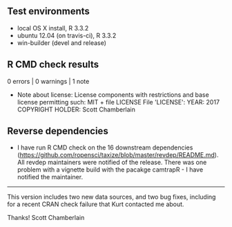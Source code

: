## Test environments

* local OS X install, R 3.3.2
* ubuntu 12.04 (on travis-ci), R 3.3.2
* win-builder (devel and release)

## R CMD check results

0 errors | 0 warnings | 1 note

* Note about license:
License components with restrictions and base license permitting such:
  MIT + file LICENSE
File 'LICENSE':
  YEAR: 2017
  COPYRIGHT HOLDER: Scott Chamberlain

## Reverse dependencies

* I have run R CMD check on the 16 downstream dependencies
(<https://github.com/ropensci/taxize/blob/master/revdep/README.md>).
All revdep maintainers were notified of the release. There was one
problem with a vignette build with the pacakge camtrapR - I have 
notified the maintainer.

------

This version includes two new data sources, and two bug fixes, including 
for a recent CRAN check failure that Kurt contacted me about.

Thanks!
Scott Chamberlain
